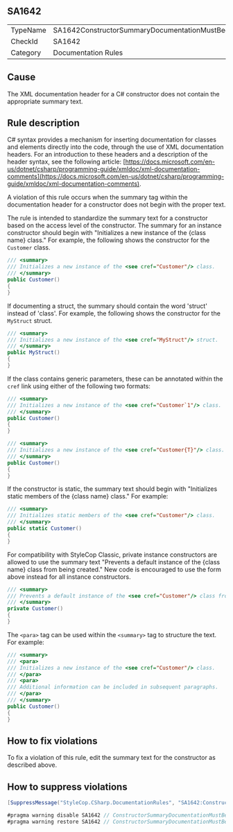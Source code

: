 ## SA1642

<table>
<tr>
  <td>TypeName</td>
  <td>SA1642ConstructorSummaryDocumentationMustBeginWithStandardText</td>
</tr>
<tr>
  <td>CheckId</td>
  <td>SA1642</td>
</tr>
<tr>
  <td>Category</td>
  <td>Documentation Rules</td>
</tr>
</table>

## Cause

The XML documentation header for a C# constructor does not contain the appropriate summary text.

## Rule description

C# syntax provides a mechanism for inserting documentation for classes and elements directly into the code, through the
use of XML documentation headers. For an introduction to these headers and a description of the header syntax, see the
following article: [https://docs.microsoft.com/en-us/dotnet/csharp/programming-guide/xmldoc/xml-documentation-comments](https://docs.microsoft.com/en-us/dotnet/csharp/programming-guide/xmldoc/xml-documentation-comments).

A violation of this rule occurs when the summary tag within the documentation header for a constructor does not begin
with the proper text.

The rule is intended to standardize the summary text for a constructor based on the access level of the constructor. The
summary for an instance constructor should begin with "Initializes a new instance of the {class name} class." For example,
the following shows the constructor for the `Customer` class.

```csharp
/// <summary>
/// Initializes a new instance of the <see cref="Customer"/> class.
/// </summary>
public Customer()
{
}
```

If documenting a struct, the summary should contain the word 'struct' instead of 'class'. For example, the following shows the constructor for the `MyStruct` struct.

```csharp
/// <summary>
/// Initializes a new instance of the <see cref="MyStruct"/> struct.
/// </summary>
public MyStruct()
{
}
```

If the class contains generic parameters, these can be annotated within the `cref` link using either of the following
two formats:

```csharp
/// <summary>
/// Initializes a new instance of the <see cref="Customer`1"/> class.
/// </summary>
public Customer()
{
}

/// <summary>
/// Initializes a new instance of the <see cref="Customer{T}"/> class.
/// </summary>
public Customer()
{
}
```

If the constructor is static, the summary text should begin with "Initializes static members of the {class name} class."
For example:

```csharp
/// <summary>
/// Initializes static members of the <see cref="Customer"/> class.
/// </summary>
public static Customer()
{
}
```

For compatibility with StyleCop Classic, private instance constructors are allowed to use the summary text "Prevents a
default instance of the {class name} class from being created." New code is encouraged to use the form above instead for
all instance constructors.

```csharp
/// <summary>
/// Prevents a default instance of the <see cref="Customer"/> class from being created.
/// </summary>
private Customer()
{
}
```

The `<para>` tag can be used within the `<summary>` tag to structure the text. 
For example:

```csharp
/// <summary>
/// <para>
/// Initializes a new instance of the <see cref="Customer"/> class.
/// </para>
/// <para>
/// Additional information can be included in subsequent paragraphs.
/// </para>
/// </summary>
public Customer()
{
}
```

## How to fix violations

To fix a violation of this rule, edit the summary text for the constructor as described above.

## How to suppress violations

```csharp
[SuppressMessage("StyleCop.CSharp.DocumentationRules", "SA1642:ConstructorSummaryDocumentationMustBeginWithStandardText", Justification = "Reviewed.")]
```

```csharp
#pragma warning disable SA1642 // ConstructorSummaryDocumentationMustBeginWithStandardText
#pragma warning restore SA1642 // ConstructorSummaryDocumentationMustBeginWithStandardText
```
